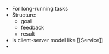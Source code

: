 - For long-running tasks
- Structure:
	- goal
	- feedback
	- result
- Is client-server model like [[Service]]
- 
